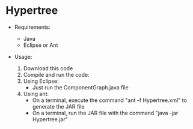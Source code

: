 # Hypertree

- Requirements:
  - Java
  - Eclipse or Ant
  
- Usage:
  1. Download this code
  2. Compile and run the code:
    1. Using Eclipse:
        - Just run the ComponentGraph.java file
    3. Using ant:
        - On a terminal, execute the command "ant -f Hypertree.xml" to generate the JAR file
        - On a terminal, run the JAR file with the command "java -jar Hypertree.jar"
  
